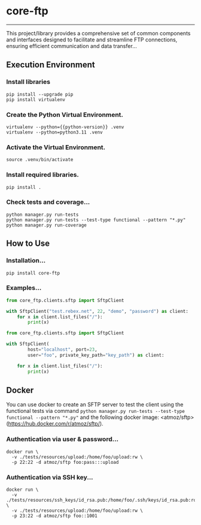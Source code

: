 # core-ftp
_______________________________________________________________________________

This project/library provides a comprehensive set of common components and 
interfaces designed to facilitate and streamline FTP connections, 
ensuring efficient communication and data transfer...


## Execution Environment

### Install libraries
```shell
pip install --upgrade pip 
pip install virtualenv
```

### Create the Python Virtual Environment.
```shell
virtualenv --python={{python-version}} .venv
virtualenv --python=python3.11 .venv
```

### Activate the Virtual Environment.
```shell
source .venv/bin/activate
```

### Install required libraries.
```shell
pip install .
```

### Check tests and coverage...
```shell
python manager.py run-tests
python manager.py run-tests --test-type functional --pattern "*.py"
python manager.py run-coverage
```

## How to Use

### Installation...
```shell
pip install core-ftp
```

### Examples...
```python
from core_ftp.clients.sftp import SftpClient

with SftpClient("test.rebex.net", 22, "demo", "password") as client:
    for x in client.list_files("/"):
        print(x)
```

```python
from core_ftp.clients.sftp import SftpClient

with SftpClient(
        host="localhost", port=23,
        user="foo", private_key_path="key_path") as client:

    for x in client.list_files("/"):
        print(x)
```

## Docker
You can use docker to create an SFTP server to test the client using the functional 
tests via command `python manager.py run-tests --test-type functional --pattern "*.py"` and the following docker
image: <atmoz/sftp> (https://hub.docker.com/r/atmoz/sftp/).

### Authentication via user & password...
```shell
docker run \
  -v ./tests/resources/upload:/home/foo/upload:rw \
  -p 22:22 -d atmoz/sftp foo:pass:::upload
```

### Authentication via SSH key... 
```shell
docker run \
  -v ./tests/resources/ssh_keys/id_rsa.pub:/home/foo/.ssh/keys/id_rsa.pub:ro \
  -v ./tests/resources/upload:/home/foo/upload:rw \
  -p 23:22 -d atmoz/sftp foo::1001
```
